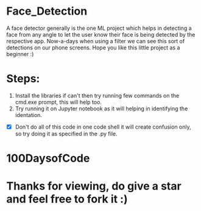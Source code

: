 # Face_Detection
A face detector generally is the one ML project which helps in detecting a face from any angle to let the user know their face is being detected by the respective app. Now-a-days when using a filter we can see this sort of detections on our phone screens.
Hope you like this little project as a beginner :)

# Steps:
1. Install the libraries if can't then try running few commands on the cmd.exe prompt, this will help too.
2. Try running it on Jupyter notebook as it will helping in identifying the identation.
-[X] Don't do all of this code in one code shell it will create confusion only, so try doing it as specified in the .py file.

# 100DaysofCode
# Thanks for viewing, do give a star and feel free to fork it :)